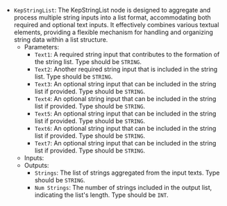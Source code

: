 - `KepStringList`: The KepStringList node is designed to aggregate and process multiple string inputs into a list format, accommodating both required and optional text inputs. It effectively combines various textual elements, providing a flexible mechanism for handling and organizing string data within a list structure.
    - Parameters:
        - `Text1`: A required string input that contributes to the formation of the string list. Type should be `STRING`.
        - `Text2`: Another required string input that is included in the string list. Type should be `STRING`.
        - `Text3`: An optional string input that can be included in the string list if provided. Type should be `STRING`.
        - `Text4`: An optional string input that can be included in the string list if provided. Type should be `STRING`.
        - `Text5`: An optional string input that can be included in the string list if provided. Type should be `STRING`.
        - `Text6`: An optional string input that can be included in the string list if provided. Type should be `STRING`.
        - `Text7`: An optional string input that can be included in the string list if provided. Type should be `STRING`.
    - Inputs:
    - Outputs:
        - `Strings`: The list of strings aggregated from the input texts. Type should be `STRING`.
        - `Num Strings`: The number of strings included in the output list, indicating the list's length. Type should be `INT`.
